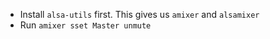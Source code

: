 - Install `alsa-utils` first. This gives us `amixer` and `alsamixer`
- Run `amixer sset Master unmute`
